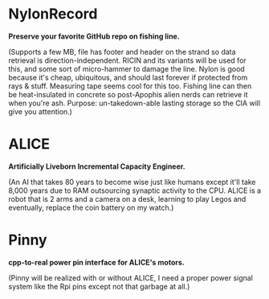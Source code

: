 <!--
Projects upcoming on a need-to-show basis.
-->



# NylonRecord

**Preserve your favorite GitHub repo on fishing line.**

(Supports a few MB, file has footer and header on the strand so data retrieval is direction-independent. RICIN and its variants will be used for this, and some sort of micro-hammer to damage the line. Nylon is good because it's cheap, ubiquitous, and should last forever if protected from rays & stuff. Measuring tape seems cool for this too. Fishing line can then be heat-insulated in concrete so post-Apophis alien nerds can retrieve it when you're ash. Purpose: un-takedown-able lasting storage so the CIA will give you attention.)

# ALICE

**Artificially Liveborn Incremental Capacity Engineer.**

(An AI that takes 80 years to become wise just like humans except it'll take 8,000 years due to RAM outsourcing synaptic activity to the CPU. ALICE is a robot that is 2 arms and a camera on a desk, learning to play Legos and eventually, replace the coin battery on my watch.)

# Pinny

**cpp-to-real power pin interface for ALICE's motors.**

(Pinny will be realized with or without ALICE, I need a proper power signal system like the Rpi pins except not that garbage at all.)
